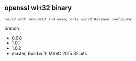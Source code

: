 openssl win32 binary
--------------------

	build with msvc2013 and nasm, only win32 Release configure

branch:

 * 0.9.8
 * 1.0.1
 * 1.0.2
 * master, Build with MSVC 2015 32 bits
 
